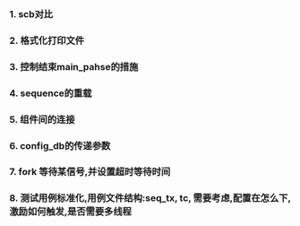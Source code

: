 ### 1. scb对比

### 2. 格式化打印文件
### 3. 控制结束main_pahse的措施
### 4. sequence的重载
### 5. 组件间的连接
### 6. config_db的传递参数
### 7. fork 等待某信号,并设置超时等待时间
### 8. 测试用例标准化,用例文件结构:seq_tx, tc, 需要考虑,配置在怎么下,激励如何触发,是否需要多线程
